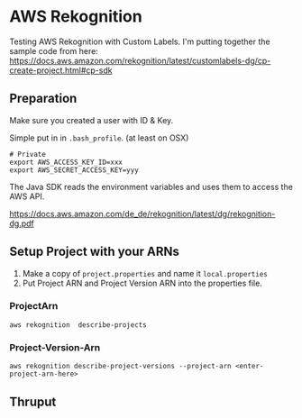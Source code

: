 # AWS Rekognition

Testing AWS Rekognition with Custom Labels. I'm putting together the sample code from here: https://docs.aws.amazon.com/rekognition/latest/customlabels-dg/cp-create-project.html#cp-sdk

## Preparation

Make sure you created a user with ID & Key.

Simple put in in `.bash_profile`. (at least on OSX)

```
# Private
export AWS_ACCESS_KEY_ID=xxx
export AWS_SECRET_ACCESS_KEY=yyy
``` 

The Java SDK reads the environment variables and uses them to access the AWS API.

https://docs.aws.amazon.com/de_de/rekognition/latest/dg/rekognition-dg.pdf

## Setup Project with your ARNs

1) Make a copy of `project.properties` and name it `local.properties`
2) Put Project ARN and Project Version ARN into the properties file. 

### ProjectArn

```
aws rekognition  describe-projects
```

### Project-Version-Arn

```
aws rekognition describe-project-versions --project-arn <enter-project-arn-here>
```


## Thruput
